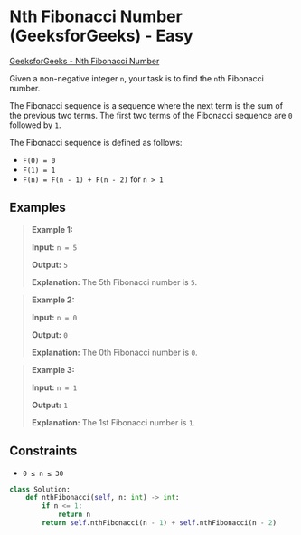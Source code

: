 # Nth Fibonacci Number (GeeksforGeeks) - Easy

[GeeksforGeeks - Nth Fibonacci Number](https://www.geeksforgeeks.org/problems/nth-fibonacci-number1335/1?itm_source=geeksforgeeks&itm_medium=article&itm_campaign=bottom_sticky_on_article)

Given a non-negative integer `n`, your task is to find the `n`th Fibonacci number.

The Fibonacci sequence is a sequence where the next term is the sum of the previous two terms. The first two terms of the Fibonacci sequence are `0` followed by `1`.

The Fibonacci sequence is defined as follows:

- `F(0) = 0`
- `F(1) = 1`
- `F(n) = F(n - 1) + F(n - 2)` for `n > 1`

## Examples

> **Example 1:**
>
> **Input:** `n = 5`
>
> **Output:** `5`
>
> **Explanation:** The 5th Fibonacci number is `5`.

> **Example 2:**
>
> **Input:** `n = 0`
>
> **Output:** `0`
>
> **Explanation:** The 0th Fibonacci number is `0`.

> **Example 3:**
>
> **Input:** `n = 1`
>
> **Output:** `1`
>
> **Explanation:** The 1st Fibonacci number is `1`.

## Constraints

- `0 ≤ n ≤ 30`

```python
class Solution:
    def nthFibonacci(self, n: int) -> int:
        if n <= 1:
            return n
        return self.nthFibonacci(n - 1) + self.nthFibonacci(n - 2)
```
